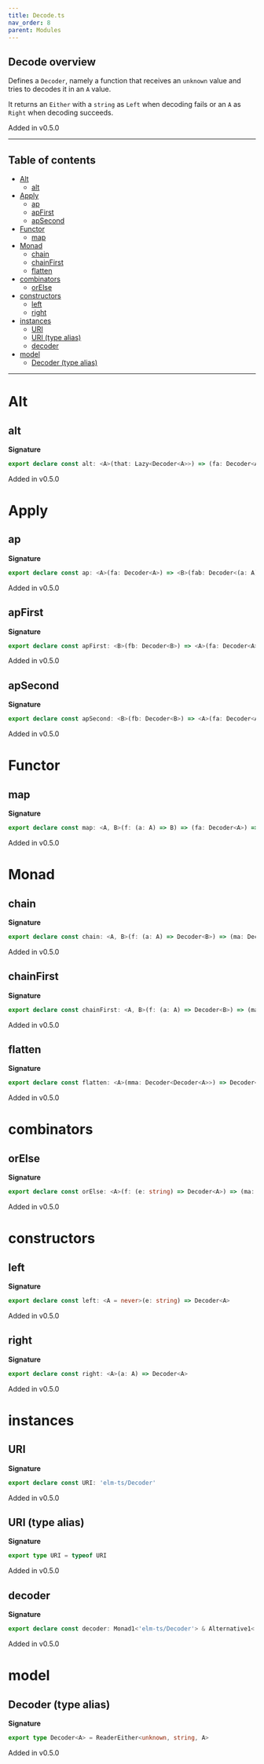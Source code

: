 ```yaml
---
title: Decode.ts
nav_order: 8
parent: Modules
---
```


## Decode overview

Defines a `Decoder`, namely a function that receives an `unknown` value and tries to decodes it in an `A` value.

It returns an `Either` with a `string` as `Left` when decoding fails or an `A` as `Right` when decoding succeeds.

Added in v0.5.0

---

<h2 class="text-delta">Table of contents</h2>

- [Alt](#alt)
  - [alt](#alt)
- [Apply](#apply)
  - [ap](#ap)
  - [apFirst](#apfirst)
  - [apSecond](#apsecond)
- [Functor](#functor)
  - [map](#map)
- [Monad](#monad)
  - [chain](#chain)
  - [chainFirst](#chainfirst)
  - [flatten](#flatten)
- [combinators](#combinators)
  - [orElse](#orelse)
- [constructors](#constructors)
  - [left](#left)
  - [right](#right)
- [instances](#instances)
  - [URI](#uri)
  - [URI (type alias)](#uri-type-alias)
  - [decoder](#decoder)
- [model](#model)
  - [Decoder (type alias)](#decoder-type-alias)

---

# Alt

## alt

**Signature**

```ts
export declare const alt: <A>(that: Lazy<Decoder<A>>) => (fa: Decoder<A>) => Decoder<A>
```

Added in v0.5.0

# Apply

## ap

**Signature**

```ts
export declare const ap: <A>(fa: Decoder<A>) => <B>(fab: Decoder<(a: A) => B>) => Decoder<B>
```

Added in v0.5.0

## apFirst

**Signature**

```ts
export declare const apFirst: <B>(fb: Decoder<B>) => <A>(fa: Decoder<A>) => Decoder<A>
```

Added in v0.5.0

## apSecond

**Signature**

```ts
export declare const apSecond: <B>(fb: Decoder<B>) => <A>(fa: Decoder<A>) => Decoder<B>
```

Added in v0.5.0

# Functor

## map

**Signature**

```ts
export declare const map: <A, B>(f: (a: A) => B) => (fa: Decoder<A>) => Decoder<B>
```

Added in v0.5.0

# Monad

## chain

**Signature**

```ts
export declare const chain: <A, B>(f: (a: A) => Decoder<B>) => (ma: Decoder<A>) => Decoder<B>
```

Added in v0.5.0

## chainFirst

**Signature**

```ts
export declare const chainFirst: <A, B>(f: (a: A) => Decoder<B>) => (ma: Decoder<A>) => Decoder<A>
```

Added in v0.5.0

## flatten

**Signature**

```ts
export declare const flatten: <A>(mma: Decoder<Decoder<A>>) => Decoder<A>
```

Added in v0.5.0

# combinators

## orElse

**Signature**

```ts
export declare const orElse: <A>(f: (e: string) => Decoder<A>) => (ma: Decoder<A>) => Decoder<A>
```

Added in v0.5.0

# constructors

## left

**Signature**

```ts
export declare const left: <A = never>(e: string) => Decoder<A>
```

Added in v0.5.0

## right

**Signature**

```ts
export declare const right: <A>(a: A) => Decoder<A>
```

Added in v0.5.0

# instances

## URI

**Signature**

```ts
export declare const URI: 'elm-ts/Decoder'
```

Added in v0.5.0

## URI (type alias)

**Signature**

```ts
export type URI = typeof URI
```

Added in v0.5.0

## decoder

**Signature**

```ts
export declare const decoder: Monad1<'elm-ts/Decoder'> & Alternative1<'elm-ts/Decoder'>
```

Added in v0.5.0

# model

## Decoder (type alias)

**Signature**

```ts
export type Decoder<A> = ReaderEither<unknown, string, A>
```

Added in v0.5.0
